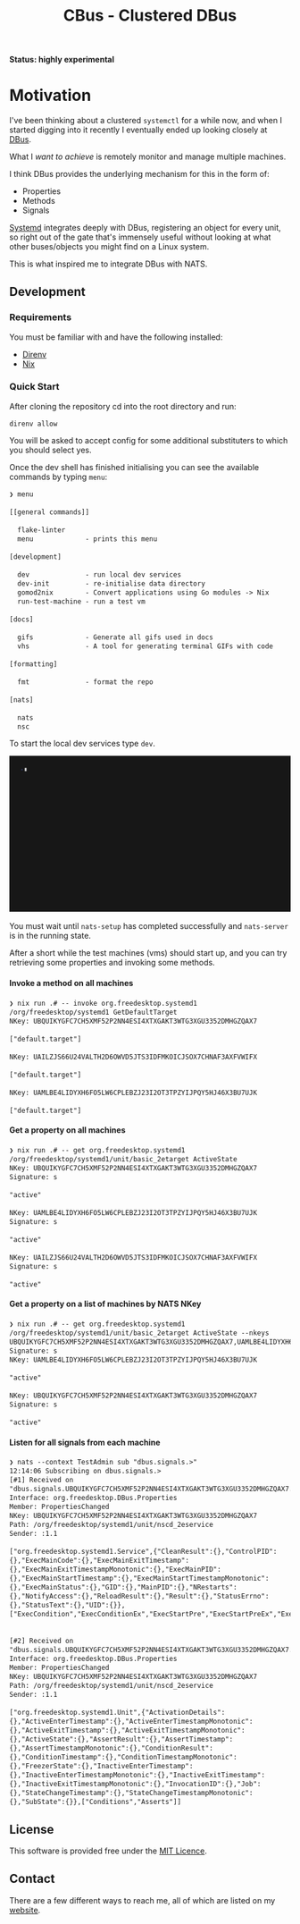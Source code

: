 <h1 align="center"> 
  CBus - Clustered DBus
  <br>
  <br>
</h1>

**Status: highly experimental**

# Motivation

I've been thinking about a clustered `systemctl` for a while now, and when I started digging into it recently I
eventually ended up looking closely at [DBus](https://www.freedesktop.org/wiki/Software/dbus/).

What I *want to achieve* is remotely monitor and manage multiple machines.

I think DBus provides the underlying mechanism for this in the form of:

-   Properties
-   Methods
-   Signals

[Systemd](https://www.freedesktop.org/wiki/Software/systemd/dbus/) integrates deeply with DBus, registering an object
for every unit, so right out of the gate that's immensely useful without looking at what other buses/objects you might
find on a Linux system.

This is what inspired me to integrate DBus with NATS.

## Development

### Requirements

You must be familiar with and have the following installed:

-   [Direnv](https://direnv.net)
-   [Nix](https://nixos.org)

### Quick Start

After cloning the repository cd into the root directory and run:

```terminal
direnv allow
```

You will be asked to accept config for some additional substituters to which you should select yes.

Once the dev shell has finished initialising you can see the available commands by typing `menu`:

```terminal
❯ menu

[[general commands]]

  flake-linter
  menu             - prints this menu

[development]

  dev              - run local dev services
  dev-init         - re-initialise data directory
  gomod2nix        - Convert applications using Go modules -> Nix
  run-test-machine - run a test vm

[docs]

  gifs             - Generate all gifs used in docs
  vhs              - A tool for generating terminal GIFs with code

[formatting]

  fmt              - format the repo

[nats]

  nats
  nsc
```

To start the local dev services type `dev`.

![](./docs/assets/dev.gif)

You must wait until `nats-setup` has completed successfully and `nats-server` is in the running state.

After a short while the test machines (vms) should start up, and you can try retrieving some properties and invoking
some methods.

#### Invoke a method on all machines

```terminal
❯ nix run .# -- invoke org.freedesktop.systemd1 /org/freedesktop/systemd1 GetDefaultTarget
NKey: UBQUIKYGFC7CH5XMF52P2NN4ESI4XTXGAKT3WTG3XGU3352DMHGZQAX7

["default.target"]

NKey: UAILZJS66U24VALTH2D6OWVD5JTS3IDFMKOICJSOX7CHNAF3AXFVWIFX

["default.target"]

NKey: UAMLBE4LIDYXH6FO5LW6CPLEBZJ23I2OT3TPZYIJPQY5HJ46X3BU7UJK

["default.target"]
```

#### Get a property on all machines

```terminal
❯ nix run .# -- get org.freedesktop.systemd1 /org/freedesktop/systemd1/unit/basic_2etarget ActiveState
NKey: UBQUIKYGFC7CH5XMF52P2NN4ESI4XTXGAKT3WTG3XGU3352DMHGZQAX7
Signature: s

"active"

NKey: UAMLBE4LIDYXH6FO5LW6CPLEBZJ23I2OT3TPZYIJPQY5HJ46X3BU7UJK
Signature: s

"active"

NKey: UAILZJS66U24VALTH2D6OWVD5JTS3IDFMKOICJSOX7CHNAF3AXFVWIFX
Signature: s

"active"
```

#### Get a property on a list of machines by NATS NKey

```terminal
❯ nix run .# -- get org.freedesktop.systemd1 /org/freedesktop/systemd1/unit/basic_2etarget ActiveState --nkeys UBQUIKYGFC7CH5XMF52P2NN4ESI4XTXGAKT3WTG3XGU3352DMHGZQAX7,UAMLBE4LIDYXH6FO5LW6CPLEBZJ23I2OT3TPZYIJPQY5HJ46X3BU7UJK
Signature: s
NKey: UAMLBE4LIDYXH6FO5LW6CPLEBZJ23I2OT3TPZYIJPQY5HJ46X3BU7UJK

"active"

NKey: UBQUIKYGFC7CH5XMF52P2NN4ESI4XTXGAKT3WTG3XGU3352DMHGZQAX7
Signature: s

"active"
```

#### Listen for all signals from each machine

```terminal
❯ nats --context TestAdmin sub "dbus.signals.>"
12:14:06 Subscribing on dbus.signals.> 
[#1] Received on "dbus.signals.UBQUIKYGFC7CH5XMF52P2NN4ESI4XTXGAKT3WTG3XGU3352DMHGZQAX7._1_1.org.freedesktop.systemd1.unit.nscd_2eservice"
Interface: org.freedesktop.DBus.Properties
Member: PropertiesChanged
NKey: UBQUIKYGFC7CH5XMF52P2NN4ESI4XTXGAKT3WTG3XGU3352DMHGZQAX7
Path: /org/freedesktop/systemd1/unit/nscd_2eservice
Sender: :1.1

["org.freedesktop.systemd1.Service",{"CleanResult":{},"ControlPID":{},"ExecMainCode":{},"ExecMainExitTimestamp":{},"ExecMainExitTimestampMonotonic":{},"ExecMainPID":{},"ExecMainStartTimestamp":{},"ExecMainStartTimestampMonotonic":{},"ExecMainStatus":{},"GID":{},"MainPID":{},"NRestarts":{},"NotifyAccess":{},"ReloadResult":{},"Result":{},"StatusErrno":{},"StatusText":{},"UID":{}},["ExecCondition","ExecConditionEx","ExecStartPre","ExecStartPreEx","ExecStart","ExecStartEx","ExecStartPost","ExecStartPostEx","ExecReload","ExecReloadEx","ExecStop","ExecStopEx","ExecStopPost","ExecStopPostEx"]]


[#2] Received on "dbus.signals.UBQUIKYGFC7CH5XMF52P2NN4ESI4XTXGAKT3WTG3XGU3352DMHGZQAX7._1_1.org.freedesktop.systemd1.unit.nscd_2eservice"
Interface: org.freedesktop.DBus.Properties
Member: PropertiesChanged
NKey: UBQUIKYGFC7CH5XMF52P2NN4ESI4XTXGAKT3WTG3XGU3352DMHGZQAX7
Path: /org/freedesktop/systemd1/unit/nscd_2eservice
Sender: :1.1

["org.freedesktop.systemd1.Unit",{"ActivationDetails":{},"ActiveEnterTimestamp":{},"ActiveEnterTimestampMonotonic":{},"ActiveExitTimestamp":{},"ActiveExitTimestampMonotonic":{},"ActiveState":{},"AssertResult":{},"AssertTimestamp":{},"AssertTimestampMonotonic":{},"ConditionResult":{},"ConditionTimestamp":{},"ConditionTimestampMonotonic":{},"FreezerState":{},"InactiveEnterTimestamp":{},"InactiveEnterTimestampMonotonic":{},"InactiveExitTimestamp":{},"InactiveExitTimestampMonotonic":{},"InvocationID":{},"Job":{},"StateChangeTimestamp":{},"StateChangeTimestampMonotonic":{},"SubState":{}},["Conditions","Asserts"]]
```

## License

This software is provided free under the [MIT Licence](https://opensource.org/licenses/MIT).

## Contact

There are a few different ways to reach me, all of which are listed on my [website](https://bmcgee.ie/).
